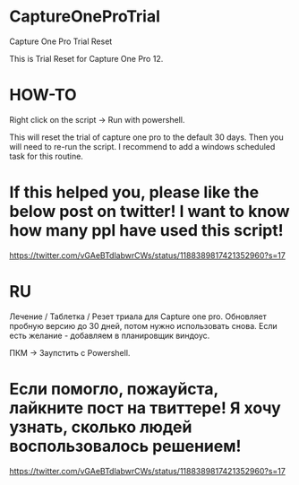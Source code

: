 # CaptureOneProTrial
Capture One Pro Trial Reset 

This is Trial Reset for Capture One Pro 12. 

# HOW-TO #
Right click on the script -> Run with powershell. 

This will reset the trial of capture one pro to the default 30 days. 
Then you will need to re-run the script. 
I recommend to add a windows scheduled task for this routine.

# If this helped you, please like the below post on twitter! I want to know how many ppl have used this script! #
https://twitter.com/vGAeBTdlabwrCWs/status/1188389817421352960?s=17

# RU # 
Лечение / Таблетка / Резет триала для Capture one pro. 
Обновляет пробную версию до 30 дней, потом нужно использовать снова. 
Если есть желание - добавляем в планировщик виндоус. 

ПКМ -> Заупстить с Powershell. 

# Если помогло, пожауйста, лайкните пост на твиттере! Я хочу узнать, сколько людей воспользовалось решением! #
https://twitter.com/vGAeBTdlabwrCWs/status/1188389817421352960?s=17
